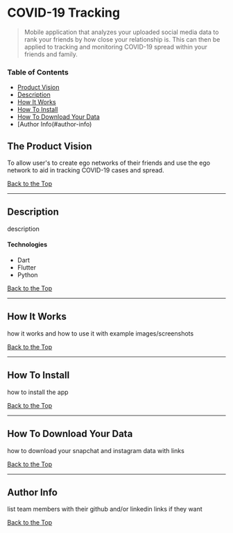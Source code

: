# COVID-19 Tracking
> Mobile application that analyzes your uploaded social media data to rank your friends by how close your relationship is. This can then be applied to tracking and monitoring COVID-19 spread within your friends and family. 

### Table of Contents

- [Product Vision](#product-vision)
- [Description](#description)
- [How It Works](#how-it-works)
- [How To Install](#how-to-install)
- [How To Download Your Data](#how-to-download-your-data)
- [Author Info(#author-info)

## The Product Vision

To allow user's to create ego networks of their friends and use the ego network to aid in tracking COVID-19 cases and spread.

[Back to the Top](#COVID19-Tracking)

---

## Description

description

#### Technologies

- Dart
- Flutter
- Python

[Back to the Top](#COVID19-Tracking)

---

## How It Works

how it works and how to use it with example images/screenshots

[Back to the Top](#COVID19-Tracking)

---

## How To Install

how to install the app

[Back to the Top](#COVID19-Tracking)

---

## How To Download Your Data

how to download your snapchat and instagram data with links

[Back to the Top](#COVID19-Tracking)

---

## Author Info

list team members with their github and/or linkedin links if they want

[Back to the Top](#COVID19-Tracking)
